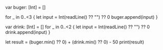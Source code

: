 var buger: [Int] = []

for _ in 0..<3 {
  let input = Int(readLine() ?? "") ?? 0
  buger.append(input)
}

var drink: [Int] = []
for _ in 0..<2 {
  let input = Int(readLine() ?? "") ?? 0
  drink.append(input)
}

let result = (buger.min() ?? 0) + (drink.min() ?? 0) - 50
print(result)
